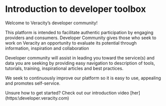 # Introduction to developer toolbox 
Welcome to Veracity’s developer community!

This platform is intended to facilitate authentic participation by engaging providers and consumers. Developer Community gives those who seek to work on Veracity an opportunity to evaluate its potential through information, inspiration and collaboration

Developer community will assist in leading you toward the service(s) and data you are seeking by providing easy navigation to description of tools, tutorials, training, inspirational articles and best practices.
 
We seek to continuously improve our platform so it is easy to use, appealing and promotes self-service.

Unsure how to get started? Check out our introduction video [her](https:\\developer.veracity.com\)
